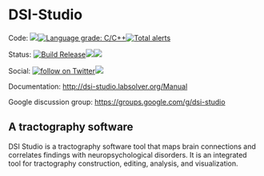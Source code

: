 # DSI-Studio 

Code: <img src="https://img.shields.io/github/languages/top/frankyeh/DSI-Studio">[![Language grade: C/C++](https://img.shields.io/lgtm/grade/cpp/g/frankyeh/DSI-Studio.svg?logo=lgtm&logoWidth=18)](https://lgtm.com/projects/g/frankyeh/DSI-Studio/context:cpp)[![Total alerts](https://img.shields.io/lgtm/alerts/g/frankyeh/DSI-Studio.svg?logo=lgtm&logoWidth=18)](https://lgtm.com/projects/g/frankyeh/DSI-Studio/alerts/)

Status: [![Build Release](https://github.com/frankyeh/DSI-Studio/actions/workflows/build_dsistudio.yml/badge.svg)](https://github.com/frankyeh/DSI-Studio/actions/workflows/build_dsistudio.yml)<a href="https://github.com/frankyeh/DSI-Studio/releases"><img src="https://img.shields.io/github/v/release/frankyeh/DSI-Studio"></a><a href="https://github.com/frankyeh/DSI-Studio/commits/master"><img src="https://img.shields.io/github/last-commit/frankyeh/DSI-Studio"></a>

Social: <a href="https://twitter.com/intent/follow?screen_name=FangChengYeh"><img src="https://img.shields.io/twitter/follow/FangChengYeh?style=social&logo=twitter" alt="follow on Twitter"></a><a href="https://www.youtube.com/c/FrankYeh"><img src="https://img.shields.io/youtube/channel/subscribers/UCN6gohY_zeBpK6SwJ7hnz1Q?style=social"></a>


Documentation: http://dsi-studio.labsolver.org/Manual

Google discussion group: https://groups.google.com/g/dsi-studio

## A tractography software
DSI Studio is a tractography software tool that maps brain connections and correlates findings with neuropsychological disorders. It is an integrated tool for tractography construction, editing, analysis, and visualization.


